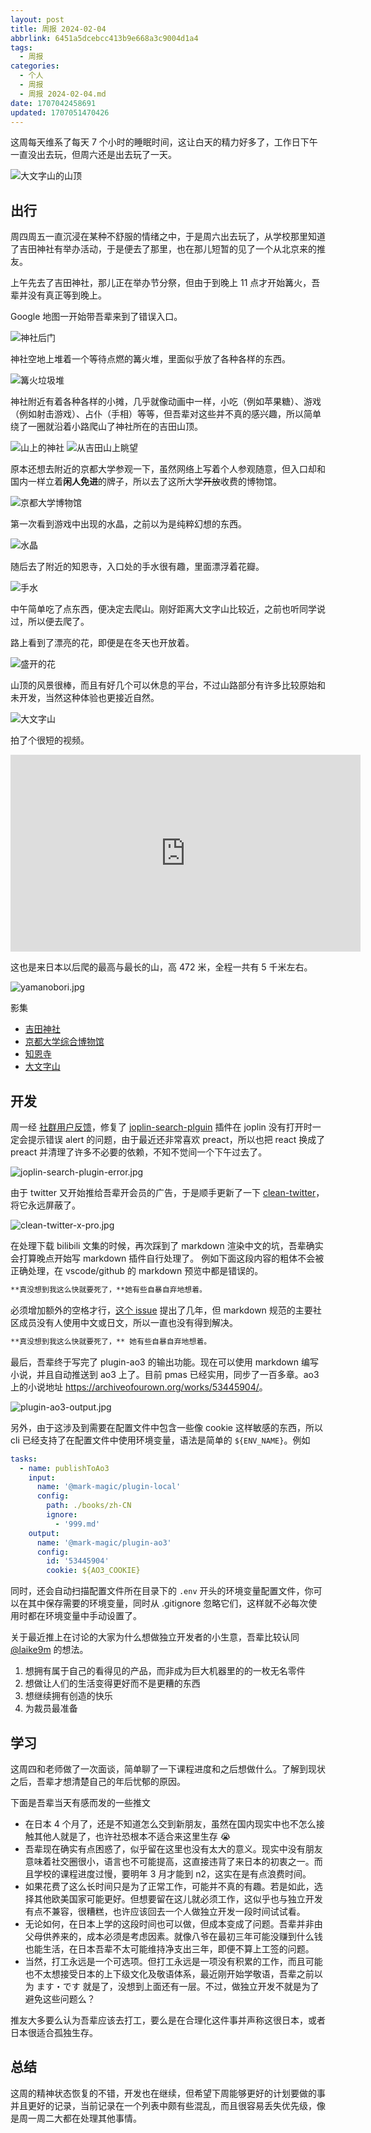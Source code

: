 ```yaml
---
layout: post
title: 周报 2024-02-04
abbrlink: 6451a5dcebcc413b9e668a3c9004d1a4
tags:
  - 周报
categories:
  - 个人
  - 周报
  - 周报 2024-02-04.md
date: 1707042458691
updated: 1707051470426
---
```


这周每天维系了每天 7 个小时的睡眠时间，这让白天的精力好多了，工作日下午一直没出去玩，但周六还是出去玩了一天。

![大文字山的山顶](https://image-proxy.rxliuli.com/?url=https://lh3.googleusercontent.com/pw/ABLVV86IJzw2Y7w0YZE107o3Hx2McvQ5zrfiRos-85q_sMR_hfUyPx_5ljoo2VgI7a9npjXKpmcrcpRus8KBNpQ9vwi7rQueZXplqi87S3WCmWx4Ok2wBCy_rViPPRVwV5XG8ARUgcbgAiMZDWKAcq_5RaFjeA=w2554-h1916-s-no-gm)

## 出行

周四周五一直沉浸在某种不舒服的情绪之中，于是周六出去玩了，从学校那里知道了吉田神社有举办活动，于是便去了那里，也在那儿短暂的见了一个从北京来的推友。

上午先去了吉田神社，那儿正在举办节分祭，但由于到晚上 11 点才开始篝火，吾辈并没有真正等到晚上。

Google 地图一开始带吾辈来到了错误入口。

![神社后门](https://image-proxy.rxliuli.com/?url=https://lh3.googleusercontent.com/pw/ABLVV853vGdtZeAItXLwmvCjBUtr3nP9xAVlwU8qtYRYUui1709zzrREqpkYrQySFQzyt0gepBVL4fl6aUCcTUH-zTH7rqGRJCwdUcE0mJtdsbkn3pJtf9T1gJA7_KU9SQWy1C1GOHa_GY8GcxeI0APnKe0q0w=w1438-h1916-s-no-gm)

神社空地上堆着一个等待点燃的篝火堆，里面似乎放了各种各样的东西。

![篝火垃圾堆](https://image-proxy.rxliuli.com/?url=https://lh3.googleusercontent.com/pw/ABLVV85-WotBbVStidaSGVxN-9YmMIQKb-tk9pyD3LcZJTQRwzbJ6WECoB1te8BhQI2eXDDj0oCCU6MbOtyG57CTVY0pgthmNpDHVdGMQWy0GLxJF-SxPpeXFlLQuvekPllU1Dc7vk8PQex52GccETvU-7hhJA=w2554-h1916-s-no-gm)

神社附近有着各种各样的小摊，几乎就像动画中一样，小吃（例如苹果糖）、游戏（例如射击游戏）、占仆（手相）等等，但吾辈对这些并不真的感兴趣，所以简单绕了一圈就沿着小路爬山了神社所在的吉田山顶。

![山上的神社](https://image-proxy.rxliuli.com/?url=https://lh3.googleusercontent.com/pw/ABLVV87n5i3l0oI4lxSr_Hq0FlwoVNUIsXd_yiGHuV3jyHR112gKbrgud9SqQywOhJjr9ceWlI75QgaGUrfx5LbUYuSvfKhm7v5outYk4nP4K4eLQTa7LTTABcdpgJoZiTgF3CM5xuL03lsvhtgaMjHU1VWLuQ=w1438-h1916-s-no-gm)
![从吉田山上眺望](https://image-proxy.rxliuli.com/?url=https://lh3.googleusercontent.com/pw/ABLVV85z579XOQgee1z5qQVPzdyNVPouKrqk3w_KXF8i4FFXyruRAI6JbtR2PClZrrxlzGR4suB6gVrCd4GoaHtk2N1GDzQYlfD81wdiKdZ4fLbJbZPUztZQ-eRLVij4y7a08NKoIeUDhojtcjtx89sannNUiA=w2554-h1916-s-no-gm)

原本还想去附近的京都大学参观一下，虽然网络上写着个人参观随意，但入口却和国内一样立着**闲人免进**的牌子，所以去了这所大学~~开放~~收费的博物馆。

![京都大学博物馆](https://image-proxy.rxliuli.com/?url=https://lh3.googleusercontent.com/pw/ABLVV86pKCjncWs4ngulmImlZln6L0GL2Aj8m0ZZUSow_4JpbpvAoVBEjAdXeCPqNXOFieoJCzMmRXleGJPrgTNOiHSkXfetaFvMxpxDsYL32-Fhv-WwtYBhhG5-U8MJflWqh4q1G8g2a83ti6V6Ia7kyn6P3w=w2554-h1916-s-no-gm)

第一次看到游戏中出现的水晶，之前以为是纯粹幻想的东西。

![水晶](https://image-proxy.rxliuli.com/?url=https://lh3.googleusercontent.com/pw/ABLVV85H_BPiI3Bkyc1BKCZGCZLLoI6_wpccHlbyfaObWrDGR-Y_j-qdmIIOKk4fhMpcDZwPPuArwUDpIRlU-qnDwcxMNlS8wZuTHug_fFZ-abw9QQ0EQADvM9noNPXnJiOXPfo0dxrKTYBAiylk8Uisez5fsg=w1438-h1916-s-no-gm)

随后去了附近的知恩寺，入口处的手水很有趣，里面漂浮着花瓣。

![手水](https://image-proxy.rxliuli.com/?url=https://lh3.googleusercontent.com/pw/ABLVV84NDxrW5ac44PPdsgCc6Vy9yrZkHhCjy2YD_V2EjWZcuG0fcd8xsof41jNKu177mtu3Fj47gBB70psqeKZeYg5uzelp3W9ZcAHgDRQvjbOF63oRZlRKa4IWilTwjRPiR934aFbIhzbVLovE1ISqPNTEVA=w2554-h1916-s-no-gm)

中午简单吃了点东西，便决定去爬山。刚好距离大文字山比较近，之前也听同学说过，所以便去爬了。

路上看到了漂亮的花，即便是在冬天也开放着。

![盛开的花](https://image-proxy.rxliuli.com/?url=https://lh3.googleusercontent.com/pw/ABLVV86rbTM9dN63mgSwaK2K8qWptHZ2nvx-M_pYU-prWq8u7OGSztLs7xYR92b5V6S3RbY3AIUfdLOTtwIL8kbxoRk6kTPrPYRj4PtwQ-iaEvrU06hXrnugyzGRH-EjIalxkfI8_pebKZGOyktzHc53eXlfzA=w1438-h1916-s-no-gm)

山顶的风景很棒，而且有好几个可以休息的平台，不过山路部分有许多比较原始和未开发，当然这种体验也更接近自然。

![大文字山](https://image-proxy.rxliuli.com/?url=https://lh3.googleusercontent.com/pw/ABLVV87J5NOweNjiGwXtNBzpNsOciE0ijRZtGnHbPxyArShrWN_utqW0BKZQGGtjxlb2k9lMotcOWrP5qUGk0g7hLRoSerYOpFsbjEl488KZC5AGogMATkE8UFgHZQLM-SPvzH8k49B6M_5XUP20yn8Y5xymXA=w2554-h1916-s-no-gm)

拍了个很短的视频。

<iframe width="560" height="315" src="https://www.youtube.com/embed/dYzNUJQoTeU?si=zo3o3F6XBqV1Sj0G" title="YouTube video player" frameborder="0" allow="accelerometer; autoplay; clipboard-write; encrypted-media; gyroscope; picture-in-picture; web-share" allowfullscreen></iframe>

这也是来日本以后爬的最高与最长的山，高 472 米，全程一共有 5 千米左右。

![yamanobori.jpg](/resources/813271ca833c4c47bf3a71bcb4b88d8f.jpg)

影集

*   [吉田神社](https://photos.app.goo.gl/RuKVjqA5sUgWGfKs6)
*   [京都大学综合博物馆](https://photos.app.goo.gl/U51S97CbiFAKH7z37)
*   [知恩寺](https://photos.app.goo.gl/fHxfXQVugRSnnagc9)
*   [大文字山](https://photos.app.goo.gl/H2j68gf1rqoCp2RF6)

## 开发

周一经 [社群用户反馈](https://discourse.joplinapp.org/t/joplin-search-integration-release-0-2-0/28864/66?u=rxliuli)，修复了 [joplin-search-plguin](https://chromewebstore.google.com/detail/joplin-search-integration/mcjkdcifkhjenpfjacnbhpdcnjknjkhj) 插件在 joplin 没有打开时一定会提示错误 alert 的问题，由于最近还非常喜欢 preact，所以也把 react 换成了 preact 并清理了许多不必要的依赖，不知不觉间一个下午过去了。

![joplin-search-plugin-error.jpg](/resources/4008e77fa1aa47efbf871a97a08bc049.jpg)

由于 twitter 又开始推给吾辈开会员的广告，于是顺手更新了一下 [clean-twitter](https://chromewebstore.google.com/detail/clean-twitter/lbbfmkbgembfbohdadeggdcgdkmfdmpb)，将它永远屏蔽了。

![clean-twitter-x-pro.jpg](/resources/f38026f3843a49708627c57a83cbe9e2.jpg)

在处理下载 bilibili 文集的时候，再次踩到了 markdown 渲染中文的坑，吾辈确实会打算晚点开始写 markdown 插件自行处理了。
例如下面这段内容的粗体不会被正确处理，在 vscode/github 的 markdown 预览中都是错误的。

```md
**真没想到我这么快就要死了，**她有些自暴自弃地想着。
```

必须增加额外的空格才行，[这个 issue](https://github.com/commonmark/commonmark-spec/issues/650) 提出了几年，但 markdown 规范的主要社区成员没有人使用中文或日文，所以一直也没有得到解决。

```md
**真没想到我这么快就要死了，** 她有些自暴自弃地想着。
```

最后，吾辈终于写完了 plugin-ao3 的输出功能。现在可以使用 markdown 编写小说，并且自动推送到 ao3 上了。目前 pmas 已经实用，同步了一百多章。ao3 上的小说地址 <https://archiveofourown.org/works/53445904/>。

![plugin-ao3-output.jpg](/resources/62522306d1be4a7482fe6a78dbe7f95f.jpg)

另外，由于这涉及到需要在配置文件中包含一些像 cookie 这样敏感的东西，所以 cli 已经支持了在配置文件中使用环境变量，语法是简单的 `${ENV_NAME}`。例如

```yaml
tasks:
  - name: publishToAo3
    input:
      name: '@mark-magic/plugin-local'
      config:
        path: ./books/zh-CN
        ignore:
          - '999.md'
    output:
      name: '@mark-magic/plugin-ao3'
      config:
        id: '53445904'
        cookie: ${AO3_COOKIE}
```

同时，还会自动扫描配置文件所在目录下的 `.env` 开头的环境变量配置文件，你可以在其中保存需要的环境变量，同时从 .gitignore 忽略它们，这样就不必每次使用时都在环境变量中手动设置了。

关于最近推上在讨论的大家为什么想做独立开发者的小生意，吾辈比较认同 [@laike9m](https://x.com/laike9m/status/1752183812308758854) 的想法。

1.  想拥有属于自己的看得见的产品，而非成为巨大机器里的的一枚无名零件
2.  想做让人们的生活变得更好而不是更糟的东西
3.  想继续拥有创造的快乐
4.  为裁员最准备

## 学习

这周四和老师做了一次面谈，简单聊了一下课程进度和之后想做什么。了解到现状之后，吾辈才想清楚自己的年后忧郁的原因。

下面是吾辈当天有感而发的一些推文

*   在日本 4 个月了，还是不知道怎么交到新朋友，虽然在国内现实中也不怎么接触其他人就是了，也许社恐根本不适合来这里生存 😭
*   吾辈现在确实有点困惑了，似乎留在这里也没有太大的意义。现实中没有朋友意味着社交圈很小，语言也不可能提高，这直接违背了来日本的初衷之一。而且学校的课程进度过慢，要明年 3 月才能到 n2，这实在是有点浪费时间。
*   如果花费了这么长时间只是为了正常工作，可能并不真的有趣。若是如此，选择其他欧美国家可能更好。但想要留在这儿就必须工作，这似乎也与独立开发有点不兼容，很糟糕，也许应该回去一个人做独立开发一段时间试试看。
*   无论如何，在日本上学的这段时间也可以做，但成本变成了问题。吾辈并非由父母供养来的，成本必须是考虑因素。就像八爷在最初三年可能没赚到什么钱也能生活，在日本吾辈不太可能维持净支出三年，即便不算上工签的问题。
*   当然，打工永远是一个可选项。但打工永远是一项没有积累的工作，而且可能也不太想接受日本的上下级文化及敬语体系，最近刚开始学敬语，吾辈之前以为 ます・です 就是了，没想到上面还有一层。不过，做独立开发不就是为了避免这些问题么？

推友大多要么认为吾辈应该去打工，要么是在合理化这件事并声称这很日本，或者日本很适合孤独生存。

## 总结

这周的精神状态恢复的不错，开发也在继续，但希望下周能够更好的计划要做的事并且更好的记录，当前记录在一个列表中颇有些混乱，而且很容易丢失优先级，像是周一周二大都在处理其他事情。
